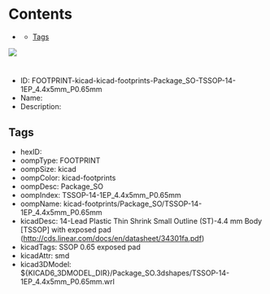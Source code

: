 



Contents
========

* [](#)
	* [Tags](#tags)
  
![][im]
# 

- ID: FOOTPRINT-kicad-kicad-footprints-Package_SO-TSSOP-14-1EP_4.4x5mm_P0.65mm
- Name: 
- Description: 

## Tags

- hexID: 
- oompType: FOOTPRINT
- oompSize: kicad
- oompColor: kicad-footprints
- oompDesc: Package_SO
- oompIndex: TSSOP-14-1EP_4.4x5mm_P0.65mm
- oompName: kicad-footprints/Package_SO/TSSOP-14-1EP_4.4x5mm_P0.65mm
- kicadDesc: 14-Lead Plastic Thin Shrink Small Outline (ST)-4.4 mm Body [TSSOP] with exposed pad (http://cds.linear.com/docs/en/datasheet/34301fa.pdf)
- kicadTags: SSOP 0.65 exposed pad
- kicadAttr: smd
- kicad3DModel: ${KICAD6_3DMODEL_DIR}/Package_SO.3dshapes/TSSOP-14-1EP_4.4x5mm_P0.65mm.wrl



[im]: image.png
